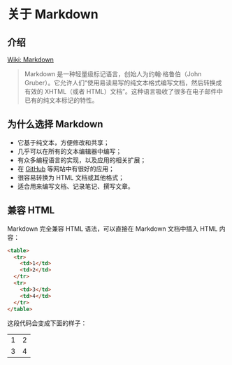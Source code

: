 # 关于 Markdown

## 介绍

[Wiki: Markdown](http://zh.wikipedia.org/wiki/Markdown "Wiki: Markdown")

>Markdown 是一种轻量级标记语言，创始人为约翰·格鲁伯（John Gruber）。它允许人们“使用易读易写的纯文本格式编写文档，然后转换成有效的 XHTML（或者 HTML）文档”。这种语言吸收了很多在电子邮件中已有的纯文本标记的特性。

## 为什么选择 Markdown

+ 它基于纯文本，方便修改和共享；
+ 几乎可以在所有的文本编辑器中编写；
+ 有众多编程语言的实现，以及应用的相关扩展；
+ 在 [GitHub](https://github.com/) 等网站中有很好的应用；
+ 很容易转换为 HTML 文档或其他格式；
+ 适合用来编写文档、记录笔记、撰写文章。

## 兼容 HTML

Markdown 完全兼容 HTML 语法，可以直接在 Markdown 文档中插入 HTML 内容：

```html
<table>
  <tr>
    <td>1</td>
    <td>2</td>
  </tr>
  <tr>
    <td>3</td>
    <td>4</td>
  </tr>
</table>
```

这段代码会变成下面的样子：

<table>
  <tr>
    <td>1</td>
    <td>2</td>
  </tr>
  <tr>
    <td>3</td>
    <td>4</td>
  </tr>
</table>

